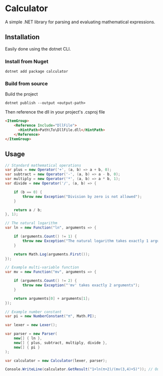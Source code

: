 Calculator
===============

A simple .NET library for parsing and evaluating mathematical expressions.

## Installation

Easily done using the dotnet CLI.

### Install from Nuget

```
dotnet add package calculator
```
### Build from source

Build the project

```
dotnet publish --output <output-path>
```

Then reference the dll in your project's .csproj file

```html
<ItemGroup>
    <Reference Include="DllFile">
      <HintPath>Path\To\DllFile.dll</HintPath>
    </Reference>
</ItemGroup>
```

## Usage

```C#
// Standard mathematical operations
var plus = new Operator('+', (a, b) => a + b, 0);
var subtract = new Operator('-', (a, b) => a - b, 0);
var multiply = new Operator('*', (a, b) => a * b, 1);
var divide = new Operator('/', (a, b) => {

    if (b == 0) {
        throw new Exception("Division by zero is not allowed");
    }

    return a / b;
}, 1);

// The natural logarithm
var ln = new Function("ln", arguments => {

    if (arguments.Count() != 1) {
        throw new Exception("The natural logarithm takes exactly 1 argument");
    }

    return Math.Log(arguments.First());
});

// Example multi-variable function
var mv = new Function("mv", arguments => {

    if (arguments.Count() != 2) {
        throw new Exception("'mv' takes exactly 2 arguments");
    }

    return arguments[0] + arguments[1];
});

// Example number constant
var pi = new NumberConstant("π", Math.PI);

var lexer = new Lexer();

var parser = new Parser(
    new[] { ln },
    new[] { plus, subtract, multiply, divide },
    new[] { pi }
);

var calculator = new Calculator(lexer, parser);

Console.WriteLine(calculator.GetResult("1+ln(π+2)/(mv(3,4)+5)")); // Outputs 1.1364469071880001
```